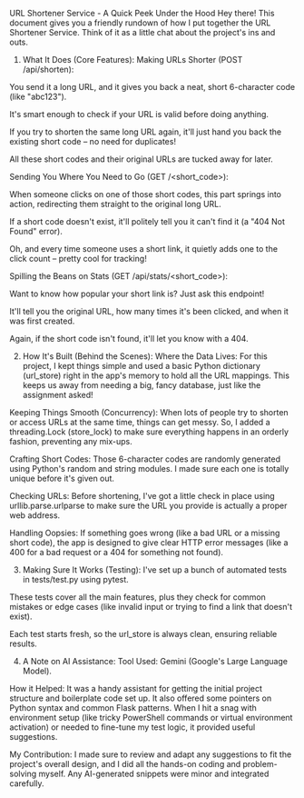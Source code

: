 
URL Shortener Service - A Quick Peek Under the Hood
Hey there! This document gives you a friendly rundown of how I put together the URL Shortener Service. Think of it as a little chat about the project's ins and outs.

1. What It Does (Core Features):
Making URLs Shorter (POST /api/shorten):

You send it a long URL, and it gives you back a neat, short 6-character code (like "abc123").

It's smart enough to check if your URL is valid before doing anything.

If you try to shorten the same long URL again, it'll just hand you back the existing short code – no need for duplicates!

All these short codes and their original URLs are tucked away for later.

Sending You Where You Need to Go (GET /<short_code>):

When someone clicks on one of those short codes, this part springs into action, redirecting them straight to the original long URL.

If a short code doesn't exist, it'll politely tell you it can't find it (a "404 Not Found" error).

Oh, and every time someone uses a short link, it quietly adds one to the click count – pretty cool for tracking!

Spilling the Beans on Stats (GET /api/stats/<short_code>):

Want to know how popular your short link is? Just ask this endpoint!

It'll tell you the original URL, how many times it's been clicked, and when it was first created.

Again, if the short code isn't found, it'll let you know with a 404.

2. How It's Built (Behind the Scenes):
Where the Data Lives: For this project, I kept things simple and used a basic Python dictionary (url_store) right in the app's memory to hold all the URL mappings. This keeps us away from needing a big, fancy database, just like the assignment asked!

Keeping Things Smooth (Concurrency): When lots of people try to shorten or access URLs at the same time, things can get messy. So, I added a threading.Lock (store_lock) to make sure everything happens in an orderly fashion, preventing any mix-ups.

Crafting Short Codes: Those 6-character codes are randomly generated using Python's random and string modules. I made sure each one is totally unique before it's given out.

Checking URLs: Before shortening, I've got a little check in place using urllib.parse.urlparse to make sure the URL you provide is actually a proper web address.

Handling Oopsies: If something goes wrong (like a bad URL or a missing short code), the app is designed to give clear HTTP error messages (like a 400 for a bad request or a 404 for something not found).

3. Making Sure It Works (Testing):
I've set up a bunch of automated tests in tests/test.py using pytest.

These tests cover all the main features, plus they check for common mistakes or edge cases (like invalid input or trying to find a link that doesn't exist).

Each test starts fresh, so the url_store is always clean, ensuring reliable results.

4. A Note on AI Assistance:
Tool Used: Gemini (Google's Large Language Model).

How it Helped: It was a handy assistant for getting the initial project structure and boilerplate code set up. It also offered some pointers on Python syntax and common Flask patterns. When I hit a snag with environment setup (like tricky PowerShell commands or virtual environment activation) or needed to fine-tune my test logic, it provided useful suggestions.

My Contribution: I made sure to review and adapt any suggestions to fit the project's overall design, and I did all the hands-on coding and problem-solving myself. Any AI-generated snippets were minor and integrated carefully.
